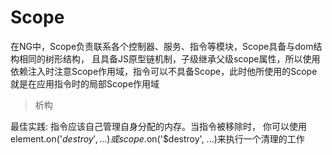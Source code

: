 # Scope

在NG中，Scope负责联系各个控制器、服务、指令等模块，Scope具备与dom结构相同的树形结构， 且具备JS原型链机制，子级继承父级scope属性，所以使用依赖注入时注意Scope作用域，指令可以不具备Scope，此时他所使用的Scope就是在应用指令时的局部Scope作用域


> 析构

最佳实践: 指令应该自己管理自身分配的内存。当指令被移除时， 你可以使用element.on('$destroy', ...) 或 scope.$on('$destroy', ...)来执行一个清理的工作

